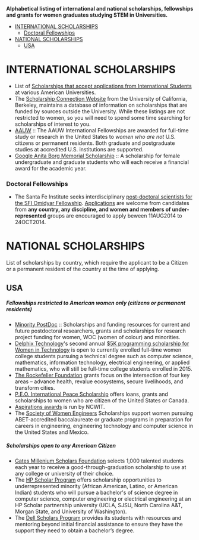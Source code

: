 __Alphabetical listing of international and national scholarships, fellowships and grants for women graduates studying STEM in Universities.__

- [INTERNATIONAL SCHOLARSHIPS](#international-scholarships)
   - [Doctoral Fellowships](#doctoral-fellowships)
- [NATIONAL SCHOLARSHIPS](#national-scholarships)
   - [USA](#usa)



# INTERNATIONAL SCHOLARSHIPS
- List of [Scholarships that accept applications from International Students](http://scholarships.berkeley.edu/main_content/schol_details/pdf/int_student_opportunities.pdf) at various American Universities. 
- The [Scholarship Connection Website](http://scholarships.berkeley.edu/) from the University of California, Berkeley, maintains a database of information on scholarships that are funded by sources outside the University. While these listings are not restricted to women, so you will need to spend some time searching for scholarships of interest to you.
- [AAUW](http://www.aauw.org/what-we-do/educational-funding-and-awards/international-fellowships/) :: The AAUW International Fellowships are awarded for full-time study or research in the United States to *women who are not* U.S. citizens or permanent residents. Both graduate and postgraduate studies at accredited U.S. institutions are supported.
- [Google Anita Borg Memorial Scholarship](http://www.google.com/anitaborg/) :: A scholarship for female undergraduate and graduate students who will each receive a financial award for the academic year. 


### Doctoral Fellowships
- The Santa Fe Institute seeks interdisciplinary [post-doctoral scientists for the SFI Omidyar Fellowship](http://www.santafe.edu/education/fellowships/omidyar-postdoctoral/). [Applications](http://www.santafe.edu/education/fellowships/omidyar-postdoctoral/) are welcome from candidates from **any country, any discipline, and women and members of under-represented** groups are encouraged to apply beween 11AUG2014 to 24OCT2014.


# NATIONAL SCHOLARSHIPS
List of scholarships by country, which require the applicant to be a Citizen or a permanent resident of the country at the time of applying.

## USA
##### Fellowships restricted to American women only (citizens or permanent residents)
- [Minority PostDoc](http://www.minoritypostdoc.org/view/resources.html) :: Scholarships and funding resources for current and future postdoctoral researchers, grants and scholarships for research project funding for women, WOC (women of colour) and minorities.
- [Delphix Technology](http://www.delphix.com/scholarship/)'s second annual [$5K programming scholarship for Women in Technology](http://www.delphix.com/2014/07/22/delphix-technology-scholarship/) is open to currently enrolled full-time women college students pursuing a technical degree such as computer science, mathematics, information technology, electrical engineering, or applied mathematics, who will still be full-time college students enrolled in 2015.
- [The Rockefeller Foundation](http://www.rockefellerfoundation.org/grants) grants focus on the intersection of four key areas – advance health, revalue ecosystems, secure livelihoods, and transform cities.
- [P.E.O. International Peace Scholarship](http://www.peointernational.org/peo-projectsphilanthropies) offers loans, grants and scholarships to women who are citizen of the United States or Canada.
- [Aspirations awards](http://www.aspirations.org/participate/opportunities) is run by NCWIT.
- The [Society of Women Engineers](http://www.swe.org) Scholarships support women pursuing ABET-accredited baccalaureate or graduate programs in preparation for careers in engineering, engineering technology and computer science in the United States and Mexico.

##### Scholarships open to any American Citizen
- [Gates Millenium Scholars Foundation](https://www.gmsp.org/) selects 1,000 talented students each year to receive a good-through-graduation scholarship to use at any college or university of their choice. 
- The [HP Scholar Program](http://www.engr.sjsu.edu/about/news/hp-scholarship) offers scholarship opportunities to underrepresented minority (African American, Latino, or American Indian) students who will pursue a bachelor's of science degree in computer science, computer engineering or electrical engineering at an HP Scholar partnership university (UCLA, SJSU, North Carolina A&T, Morgan State, and University of Washington).
- The [Dell Scholars Program](http://www.dellscholars.org/about/) provides its students with resources and mentoring beyond initial financial assistance to ensure they have the support they need to obtain a bachelor’s degree.

